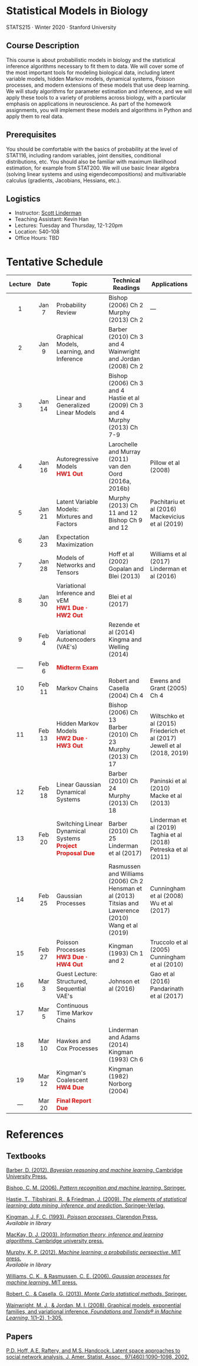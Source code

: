 # Statistical Models in Biology

STATS215 	&middot; Winter 2020 &middot; Stanford University

## Course Description
This course is about probabilistic models in biology and the statistical inference algorithms necessary to fit them to data. We will cover some of the most important tools for modeling biological data, including latent variable models, hidden Markov models, dynamical systems, Poisson processes, and modern extensions of these models that use deep learning.  We will study algorithms for parameter estimation and inference, and we will apply these tools to a variety of problems across biology, with a particular emphasis on applications in neuroscience.  As part of the homework assignments, you will implement these models and algorithms in Python and apply them to real data.  

## Prerequisites
You should be comfortable with the basics of probability at the level of STAT116, including random variables, joint densities, conditional distributions, etc.  You should also be familiar with maximum likelihood estimation, for example from STAT200.  We will use basic linear algebra (solving linear systems and using eigendecompositions) and multivariable calculus (gradients, Jacobians, Hessians, etc.). 

## Logistics
 * Instructor: [Scott Linderman](http://slinderman.web.stanford.edu/)
 * Teaching Assistant: Kevin Han 
 * Lectures: Tuesday and Thursday, 12-1:20pm
 * Location: 540-108
 * Office Hours: TBD
 
# Tentative Schedule

| Lecture |  Date  | Topic | Technical Readings | Applications |
| :------:|:------:|-------|--------------------|--------------|
| 1       | Jan 7  | Probability Review | Bishop (2006) Ch 2 <br> Murphy (2013) Ch 2| &mdash; |
| 2       | Jan 9  | Graphical Models, Learning, and Inference | Barber (2010) Ch 3 and 4 <br> Wainwright and Jordan (2008) Ch 2| |
| 3       | Jan 14 | Linear and Generalized Linear Models | Bishop (2006) Ch 3 and 4  <br> Hastie et al (2009) Ch 3 and 4 <br> Murphy (2013) Ch 7-9 | |
| 4       | Jan 16 | Autoregressive Models <br> **<font color="red">HW1 Out</font>** | Larochelle and Murray (2011) <br> van den Oord (2016a, 2016b) | Pillow et al (2008) |
| 5       | Jan 21 | Latent Variable Models: Mixtures and Factors | Murphy (2013) Ch 11 and 12 <br> Bishop Ch 9 and 12 | Pachitariu et al (2016) <br> Mackevicius et al (2019) |
| 6       | Jan 23 | Expectation Maximization | | |
| 7       | Jan 28 | Models of Networks and Tensors | Hoff et al (2002) <br> Gopalan and Blei (2013) | Williams et al (2017) <br> Linderman et al (2016) |
| 8       | Jan 30 | Variational Inference and vEM <br> **<font color="red">HW1 Due &middot; HW2 Out</font>** | Blei et al (2017) | |
| 9       | Feb 4  | Variational Autoencoders (VAE's) | Rezende et al (2014) <br> Kingma and Welling (2014) | |
| &mdash; | Feb 6  | **<font color="red">Midterm Exam</font>** | | |
| 10      | Feb 11 | Markov Chains | Robert and Casella (2004) Ch 4| Ewens and Grant (2005) Ch 4 |
| 11      | Feb 13 | Hidden Markov Models <br> **<font color="red">HW2 Due &middot; HW3 Out</font>** | Bishop (2006) Ch 13 <br> Barber (2010) Ch 23 <br> Murphy (2013) Ch 17 | Wiltschko et al (2015) <br> Friederich et al (2017) <br> Jewell et al (2018, 2019) |
| 12      | Feb 18 | Linear Gaussian Dynamical Systems | Barber (2010) Ch 24 <br> Murphy (2013) Ch 18 <br>  | Paninski et al (2010) <br> Macke et al (2013) | 
| 13      | Feb 20 | Switching Linear Dynamical Systems <br> **<font color="red">Project Proposal Due</font>** | Barber (2010) Ch 25 <br>  Linderman et al (2017) | Linderman et al (2019) <br> Taghia et al (2018) <br> Petreska et al (2011) |
| 14      | Feb 25 | Gaussian Processes | Rasmussen and Williams (2006) Ch 2 <br> Hensman et al (2013) <br> Titsias and Lawerence (2010) <br> Wang et al (2019) | Cunningham et al (2008) <br> Wu et al (2017) |
| 15      | Feb 27 | Poisson Processes <br> **<font color="red">HW3 Due &middot; HW4 Out</font>** | Kingman (1993) Ch 1 and 2| Truccolo et al (2005) <br> Cunningham et al (2010) | 
| 16      | Mar 3  | Guest Lecture: Structured, Sequential VAE's | Johnson et al (2016) | Gao et al (2016) <br> Pandarinath  et al (2017) |
| 17      | Mar 5  | Continuous Time Markov Chains | | |
| 18      | Mar 10 | Hawkes and Cox Processes | Linderman and Adams (2014) <br> Kingman (1993) Ch 6 | |
| 19      | Mar 12 | Kingman's Coalescent <br> **<font color="red">HW4 Due</font>** | Kingman (1982) <br> Norborg (2004) | |
| &mdash; | Mar 20 | **<font color="red">Final Report Due</font>** | | |

# References

## Textbooks
[Barber, D. (2012). _Bayesian reasoning and machine learning_. Cambridge University Press.](http://web4.cs.ucl.ac.uk/staff/D.Barber/textbook/090310.pdf)

[Bishop, C. M. (2006). _Pattern recognition and machine learning_. Springer.](https://www.microsoft.com/en-us/research/uploads/prod/2006/01/Bishop-Pattern-Recognition-and-Machine-Learning-2006.pdf)

[Hastie, T., Tibshirani, R., & Friedman, J. (2009). _The elements of statistical learning: data mining, inference, and prediction_. Springer-Verlag.](https://web.stanford.edu/~hastie/ElemStatLearn/)

[Kingman, J. F. C. (1993). _Poisson processes_. Clarendon Press.](https://www.amazon.com/Poisson-Processes-Oxford-Studies-Probability/dp/0198536933) <br>
_Available in library_

[MacKay, D. J. (2003). _Information theory, inference and learning algorithms_. Cambridge university press.](http://www.inference.org.uk/itprnn/book.pdf)

[Murphy, K. P. (2012). _Machine learning: a probabilistic perspective_. MIT press.](https://www.cs.ubc.ca/~murphyk/MLbook/) <br>
_Available in library_

[Williams, C. K., & Rasmussen, C. E. (2006). _Gaussian processes for machine learning_. MIT press.](http://www.gaussianprocess.org/gpml/)

[Robert, C., & Casella, G. (2013). _Monte Carlo statistical methods_. Springer.](https://www.springer.com/gp/book/9780387212395)

[Wainwright, M. J., & Jordan, M. I. (2008). Graphical models, exponential families, and variational inference. _Foundations and Trends® in Machine Learning_, 1(1–2), 1-305.](https://people.eecs.berkeley.edu/~wainwrig/Papers/WaiJor08_FTML.pdf)

## Papers

[P.D. Hoff, A.E. Raftery, and M.S. Handcock. Latent space approaches to social network analysis. J. Amer. Statist. Assoc., 97(460):1090–1098, 2002.](http://www.stat.washington.edu/research/reports/2001/tr399.pdf)
